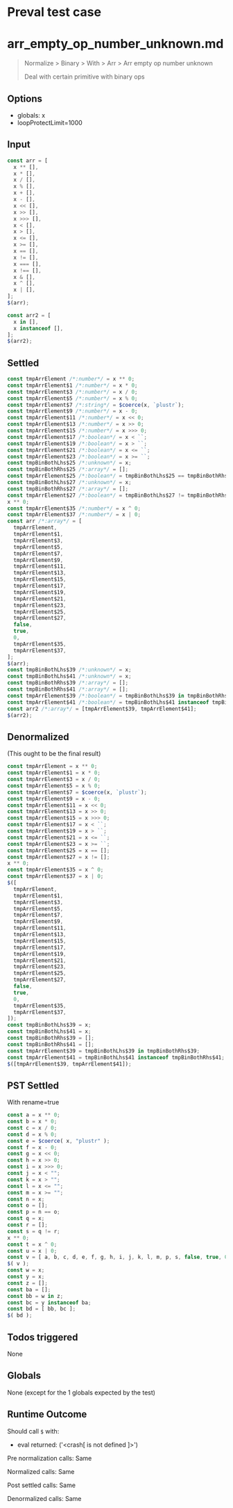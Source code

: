 # Preval test case

# arr_empty_op_number_unknown.md

> Normalize > Binary > With > Arr > Arr empty op number unknown
>
> Deal with certain primitive with binary ops

## Options

- globals: x
- loopProtectLimit=1000

## Input

`````js filename=intro
const arr = [
  x ** [],
  x * [],
  x / [],
  x % [],
  x + [],
  x - [],
  x << [],
  x >> [],
  x >>> [],
  x < [],
  x > [],
  x <= [],
  x >= [],
  x == [],
  x != [],
  x === [],
  x !== [],
  x & [],
  x ^ [],
  x | [],
];
$(arr);

const arr2 = [
  x in [],
  x instanceof [],
];
$(arr2);
`````


## Settled


`````js filename=intro
const tmpArrElement /*:number*/ = x ** 0;
const tmpArrElement$1 /*:number*/ = x * 0;
const tmpArrElement$3 /*:number*/ = x / 0;
const tmpArrElement$5 /*:number*/ = x % 0;
const tmpArrElement$7 /*:string*/ = $coerce(x, `plustr`);
const tmpArrElement$9 /*:number*/ = x - 0;
const tmpArrElement$11 /*:number*/ = x << 0;
const tmpArrElement$13 /*:number*/ = x >> 0;
const tmpArrElement$15 /*:number*/ = x >>> 0;
const tmpArrElement$17 /*:boolean*/ = x < ``;
const tmpArrElement$19 /*:boolean*/ = x > ``;
const tmpArrElement$21 /*:boolean*/ = x <= ``;
const tmpArrElement$23 /*:boolean*/ = x >= ``;
const tmpBinBothLhs$25 /*:unknown*/ = x;
const tmpBinBothRhs$25 /*:array*/ = [];
const tmpArrElement$25 /*:boolean*/ = tmpBinBothLhs$25 == tmpBinBothRhs$25;
const tmpBinBothLhs$27 /*:unknown*/ = x;
const tmpBinBothRhs$27 /*:array*/ = [];
const tmpArrElement$27 /*:boolean*/ = tmpBinBothLhs$27 != tmpBinBothRhs$27;
x ** 0;
const tmpArrElement$35 /*:number*/ = x ^ 0;
const tmpArrElement$37 /*:number*/ = x | 0;
const arr /*:array*/ = [
  tmpArrElement,
  tmpArrElement$1,
  tmpArrElement$3,
  tmpArrElement$5,
  tmpArrElement$7,
  tmpArrElement$9,
  tmpArrElement$11,
  tmpArrElement$13,
  tmpArrElement$15,
  tmpArrElement$17,
  tmpArrElement$19,
  tmpArrElement$21,
  tmpArrElement$23,
  tmpArrElement$25,
  tmpArrElement$27,
  false,
  true,
  0,
  tmpArrElement$35,
  tmpArrElement$37,
];
$(arr);
const tmpBinBothLhs$39 /*:unknown*/ = x;
const tmpBinBothLhs$41 /*:unknown*/ = x;
const tmpBinBothRhs$39 /*:array*/ = [];
const tmpBinBothRhs$41 /*:array*/ = [];
const tmpArrElement$39 /*:boolean*/ = tmpBinBothLhs$39 in tmpBinBothRhs$39;
const tmpArrElement$41 /*:boolean*/ = tmpBinBothLhs$41 instanceof tmpBinBothRhs$41;
const arr2 /*:array*/ = [tmpArrElement$39, tmpArrElement$41];
$(arr2);
`````


## Denormalized
(This ought to be the final result)

`````js filename=intro
const tmpArrElement = x ** 0;
const tmpArrElement$1 = x * 0;
const tmpArrElement$3 = x / 0;
const tmpArrElement$5 = x % 0;
const tmpArrElement$7 = $coerce(x, `plustr`);
const tmpArrElement$9 = x - 0;
const tmpArrElement$11 = x << 0;
const tmpArrElement$13 = x >> 0;
const tmpArrElement$15 = x >>> 0;
const tmpArrElement$17 = x < ``;
const tmpArrElement$19 = x > ``;
const tmpArrElement$21 = x <= ``;
const tmpArrElement$23 = x >= ``;
const tmpArrElement$25 = x == [];
const tmpArrElement$27 = x != [];
x ** 0;
const tmpArrElement$35 = x ^ 0;
const tmpArrElement$37 = x | 0;
$([
  tmpArrElement,
  tmpArrElement$1,
  tmpArrElement$3,
  tmpArrElement$5,
  tmpArrElement$7,
  tmpArrElement$9,
  tmpArrElement$11,
  tmpArrElement$13,
  tmpArrElement$15,
  tmpArrElement$17,
  tmpArrElement$19,
  tmpArrElement$21,
  tmpArrElement$23,
  tmpArrElement$25,
  tmpArrElement$27,
  false,
  true,
  0,
  tmpArrElement$35,
  tmpArrElement$37,
]);
const tmpBinBothLhs$39 = x;
const tmpBinBothLhs$41 = x;
const tmpBinBothRhs$39 = [];
const tmpBinBothRhs$41 = [];
const tmpArrElement$39 = tmpBinBothLhs$39 in tmpBinBothRhs$39;
const tmpArrElement$41 = tmpBinBothLhs$41 instanceof tmpBinBothRhs$41;
$([tmpArrElement$39, tmpArrElement$41]);
`````


## PST Settled
With rename=true

`````js filename=intro
const a = x ** 0;
const b = x * 0;
const c = x / 0;
const d = x % 0;
const e = $coerce( x, "plustr" );
const f = x - 0;
const g = x << 0;
const h = x >> 0;
const i = x >>> 0;
const j = x < "";
const k = x > "";
const l = x <= "";
const m = x >= "";
const n = x;
const o = [];
const p = n == o;
const q = x;
const r = [];
const s = q != r;
x ** 0;
const t = x ^ 0;
const u = x | 0;
const v = [ a, b, c, d, e, f, g, h, i, j, k, l, m, p, s, false, true, 0, t, u ];
$( v );
const w = x;
const y = x;
const z = [];
const ba = [];
const bb = w in z;
const bc = y instanceof ba;
const bd = [ bb, bc ];
$( bd );
`````


## Todos triggered


None


## Globals


None (except for the 1 globals expected by the test)


## Runtime Outcome


Should call `$` with:
 - eval returned: ('<crash[ <ref> is not defined ]>')

Pre normalization calls: Same

Normalized calls: Same

Post settled calls: Same

Denormalized calls: Same
